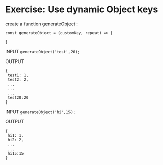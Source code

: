 # Exercise: Use dynamic Object keys

create a function generateObject :

```
const generateObject = (customKey, repeat) => {

}
```

INPUT
`generateObject('test',20);`


OUTPUT
```
{
 test1: 1,
 test2: 2,
 ...
 ...
 ...
 test20:20
}
```

INPUT
`generateObject('hi',15);`

OUTPUT
```
{
 hi1: 1,
 hi2: 2,
 ...
 ...
 hi15:15
}
```
